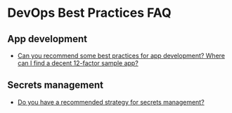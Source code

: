# DevOps Best Practices FAQ

## App development

- [ Can you recommend some best practices for app development? Where can I find a decent 12-factor sample app?](https://github.com/tnn-tnn-tnn-tnn-tnn-gruntwork-io/knowledge-base/discussions/62)

## Secrets management

- [Do you have a recommended strategy for secrets management?](https://github.com/tnn-tnn-tnn-tnn-tnn-gruntwork-io/knowledge-base/discussions/62)
